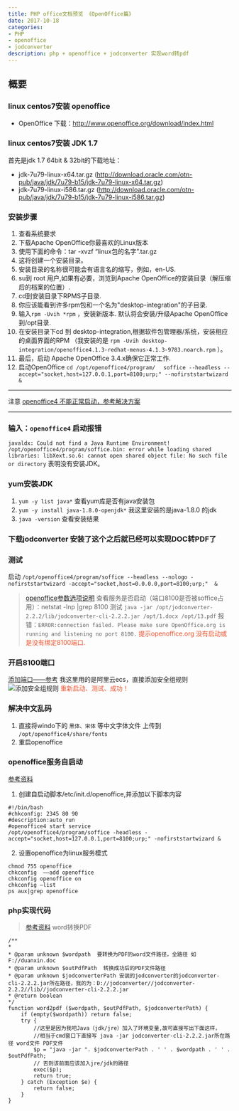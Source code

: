```yaml
---
title: PHP office文档预览 《OpenOffice篇》
date: 2017-10-18
categories: 
- PHP
- openoffice
- jodconverter
description: php + openoffice + jodconverter 实现word转pdf 
---
```


## 概要 
### linux centos7安装 openoffice 
* OpenOffice 下载：http://www.openoffice.org/download/index.html

### linux centos7安装 JDK 1.7  
首先是jdk 1.7 64bit & 32bit的下载地址：
* jdk-7u79-linux-x64.tar.gz (http://download.oracle.com/otn-pub/java/jdk/7u79-b15/jdk-7u79-linux-x64.tar.gz)
* jdk-7u79-linux-i586.tar.gz (http://download.oracle.com/otn-pub/java/jdk/7u79-b15/jdk-7u79-linux-i586.tar.gz)

### 安装步骤
1. 查看系统要求
2. 下载Apache OpenOffice你最喜欢的Linux版本
3. 使用下面的命令：tar -xvzf “linux包的名字”.tar.gz
4. 这将创建一个安装目录。
5. 安装目录的名称很可能会有语言名的缩写，例如，en-US.
6. su到 root 用户,如果有必要，浏览到Apache OpenOffice的安装目录（解压缩后的档案的位置）.
7. cd到安装目录下RPMS子目录.
8. 你应该能看到许多rpm包和一个名为"desktop-integration"的子目录.
9. 输入` rpm -Uvih *rpm ` ，安装新版本. 默认将会安装/升级Apache OpenOffice到/opt目录.
10. 在安装目录下cd 到 desktop-integration,根据软件包管理器/系统，安装相应的桌面界面的RPM
（我安装的是 ` rpm -Uvih desktop-integration/openoffice4.1.3-redhat-menus-4.1.3-9783.noarch.rpm ` ）。
11. 最后，启动 Apache OpenOffice 3.4.x确保它正常工作.
12. 启动OpenOffice ` cd /opt/openoffice4/program/  ` ` soffice --headless --accept="socket,host=127.0.0.1,port=8100;urp;" --nofirststartwizard &`
---

注意 [openoffice4 不能正常启动，参考解决方案](http://blog.csdn.net/laoyang360/article/details/77342583)

---

### 输入：` openoffice4 ` 启动报错
` javaldx: Could not find a Java Runtime Environment!
/opt/openoffice4/program/soffice.bin: error while loading shared libraries: libXext.so.6: cannot open shared object file: No such file or directory `
表明没有安装JDK。

### yum安装JDK
1. ` yum -y list java* ` 查看yum库是否有java安装包
2. ` yum -y install java-1.8.0-openjdk* ` 我这里安装的是java-1.8.0 的jdk
3. ` java -version ` 查看安装结果

### 下载jodconverter 安装了这个之后就已经可以实现DOC转PDF了

### 测试

启动 ` /opt/openoffice4/program/soffice --headless --nologo -nofirststartwizard -accept="socket,host=0.0.0.0,port=8100;urp;"  & `
> [openoffice参数选项说明](http://blog.csdn.net/liangpz521/article/details/14522045)
> 查看服务是否启动（端口8100是否被soffice占用）：netstat -lnp |grep 8100
测试 ` java -jar /opt/jodconverter-2.2.2/lib/jodconverter-cli-2.2.2.jar /opt/1.docx /opt/13.pdf `
报错：` ERROR:connection failed. Please make sure OpenOffice.org is running and listening no port 8100. `
<font color=#ec502b>提示openoffice.org 没有启动或是没有绑定8100端口.</font>
### 开启8100端口
[添加端口——参考](http://blog.csdn.net/c233728461/article/details/52679558)
我这里用的是阿里云ecs，直接添加安全组规则
![添加安全组规则](http://pic.signalonline.cn/20171017celue01.png)
<font color=#ec502b>重新启动、测试、成功！</font>

### 解决中文乱码
1. 直接将windo下的 ` 黑体、宋体 ` 等中文字体文件 上传到 ` /opt/openoffice4/share/fonts ` 
2. 重启openoffice


### openoffice服务自启动
[参考资料](http://blog.csdn.net/zouqingfang/article/details/44460823)
1. 创建自启动脚本/etc/init.d/openoffice,并添加以下脚本内容
```
#!/bin/bash   
#chkconfig: 2345 80 90  
#description:auto_run  
#openoffice4 start service  
/opt/openoffice4/program/soffice -headless -accept="socket,host=127.0.0.1,port=8100;urp;" -nofirststartwizard & 

```
2. 设置openoffice为linux服务模式
```
chmod 755 openoffice  
chkconfig  ––add openoffice  
chkconfig openoffice on  
chkconfig –list  
ps aux|grep openoffice  

```

### php实现代码
> [参考资料](http://blog.csdn.net/xu5733127/article/details/49863069)
word转换PDF
```
/**
*
* @param unknown $wordpath  要转换为PDF的word文件路径，全路径 如F://duanxin.doc
* @param unknown $outPdfPath  转换成功后的PDF文件路径
* @param unknown $jodconverterPath 安装的jodconverter的jodconverter-cli-2.2.2.jar所在路径，我的为：D://jodconverter//jodconverter-2.2.2//lib//jodconverter-cli-2.2.2.jar
* @return boolean
*/
function word2pdf ($wordpath, $outPdfPath, $jodconverterPath) {
    if (empty($wordpath)) return false;    
    try {
        //这里是因为我吧Java（jdk/jre）加入了环境变量,故可直接写出下面这样， 
        //相当于cmd窗口下直接写 java -jar jodconverter-cli-2.2.2.jar所在路径 word文件 PDF文件
        $p = "java -jar ". $jodconverterPath . ' ' . $wordpath . ' ' . $outPdfPath;
        // 否则该前面应该加入jre/jdk的路径
        exec($p);
        return true;
    } catch (Exception $e) {
        return false;
    }
}

```
